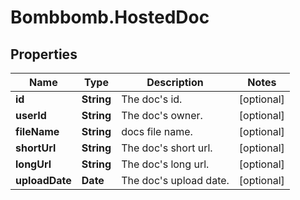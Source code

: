 # Bombbomb.HostedDoc

## Properties
Name | Type | Description | Notes
------------ | ------------- | ------------- | -------------
**id** | **String** | The doc&#39;s id. | [optional] 
**userId** | **String** | The doc&#39;s owner. | [optional] 
**fileName** | **String** | docs file name. | [optional] 
**shortUrl** | **String** | The doc&#39;s short url. | [optional] 
**longUrl** | **String** | The doc&#39;s long url. | [optional] 
**uploadDate** | **Date** | The doc&#39;s upload date. | [optional] 


